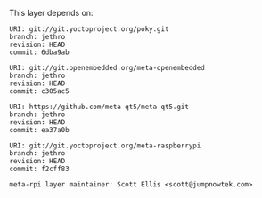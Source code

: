 This layer depends on:

    URI: git://git.yoctoproject.org/poky.git
    branch: jethro
    revision: HEAD
    commit: 6dba9ab

    URI: git://git.openembedded.org/meta-openembedded
    branch: jethro
    revision: HEAD
    commit: c305ac5

    URI: https://github.com/meta-qt5/meta-qt5.git
    branch: jethro
    revision: HEAD
    commit: ea37a0b

    URI: git://git.yoctoproject.org/meta-raspberrypi 
    branch: jethro
    revision: HEAD
    commit: f2cff83

    meta-rpi layer maintainer: Scott Ellis <scott@jumpnowtek.com>
